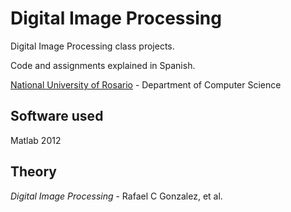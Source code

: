 # Digital Image Processing
Digital Image Processing class projects.

Code and assignments explained in Spanish.

[National University of Rosario](http://unr.edu.ar) - Department of Computer Science

## Software used
Matlab 2012

## Theory
_Digital Image Processing_ - Rafael C Gonzalez, et al.
